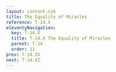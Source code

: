 ```yaml
---
layout: content.njk
title: The Equality of Miracles
reference: T-14.X
eleventyNavigation:
  key: T-14.X
  title: T-14.X The Equality of Miracles
  parent: T-14
  order: 11
prev: T-14.IX
next: T-14.XI
---
```

